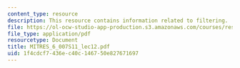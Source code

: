 ```yaml
---
content_type: resource
description: This resource contains information related to filtering.
file: https://ol-ocw-studio-app-production.s3.amazonaws.com/courses/res-6-007-signals-and-systems-spring-2011/1f4cdcf7436ec40c146750e827671697_MITRES_6_007S11_lec12.pdf
file_type: application/pdf
resourcetype: Document
title: MITRES_6_007S11_lec12.pdf
uid: 1f4cdcf7-436e-c40c-1467-50e827671697
---
```


